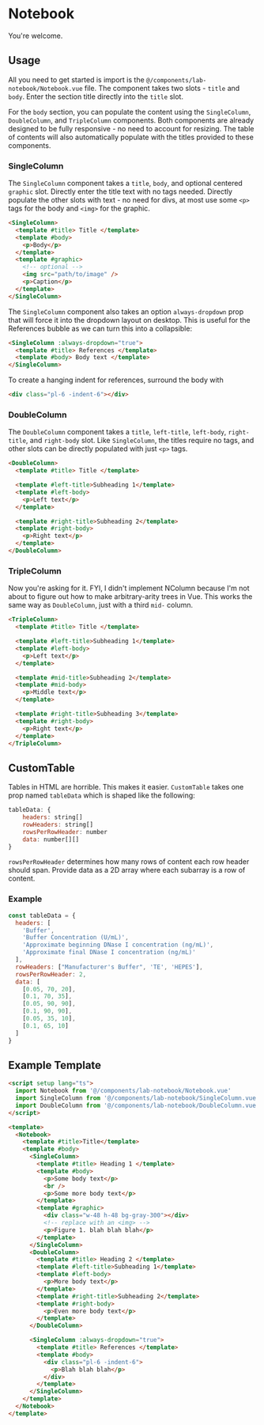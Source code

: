 # Notebook

You're welcome.

## Usage

All you need to get started is import is the `@/components/lab-notebook/Notebook.vue` file.
The component takes two slots - `title` and `body`. Enter the section title directly into the `title` slot.

For the `body` section, you can populate the content using the `SingleColumn`, `DoubleColumn`, and `TripleColumn` components.
Both components are already designed to be fully responsive - no need to account for resizing.
The table of contents will also automatically populate with the titles provided to these components.

### SingleColumn

The `SingleColumn` component takes a `title`, `body`, and optional centered `graphic` slot.
Directly enter the title text with no tags needed. Directly populate the other slots with text - no need for divs, at most use some `<p>` tags for the body and `<img>` for the graphic.

```html
<SingleColumn>
  <template #title> Title </template>
  <template #body>
    <p>Body</p>
  </template>
  <template #graphic>
    <!-- optional -->
    <img src="path/to/image" />
    <p>Caption</p>
  </template>
</SingleColumn>
```

The `SingleColumn` component also takes an option `always-dropdown` prop that will force it into the dropdown layout on desktop. This is useful for the References bubble as we can turn this into a collapsible:

```html
<SingleColumn :always-dropdown="true">
  <template #title> References </template>
  <template #body> Body text </template>
</SingleColumn>
```

To create a hanging indent for references, surround the body with

```html
<div class="pl-6 -indent-6"></div>
```

### DoubleColumn

The `DoubleColumn` component takes a `title`, `left-title`, `left-body`, `right-title`, and `right-body` slot.
Like `SingleColumn`, the titles require no tags, and other slots can be directly populated with just `<p>` tags.

```html
<DoubleColumn>
  <template #title> Title </template>

  <template #left-title>Subheading 1</template>
  <template #left-body>
    <p>Left text</p>
  </template>

  <template #right-title>Subheading 2</template>
  <template #right-body>
    <p>Right text</p>
  </template>
</DoubleColumn>
```

### TripleColumn
Now you're asking for it. FYI, I didn't implement NColumn because I'm not about to figure out how to make arbitrary-arity trees in Vue. This works the same way as `DoubleColumn`, just with a third `mid-` column.

```html
<TripleColumn>
  <template #title> Title </template>

  <template #left-title>Subheading 1</template>
  <template #left-body>
    <p>Left text</p>
  </template>

  <template #mid-title>Subheading 2</template>
  <template #mid-body>
    <p>Middle text</p>
  </template>

  <template #right-title>Subheading 3</template>
  <template #right-body>
    <p>Right text</p>
  </template>
</TripleColumn>
```

## CustomTable

Tables in HTML are horrible. This makes it easier. `CustomTable` takes one prop named `tableData` which is shaped like the following:

```javascript
tableData: {
    headers: string[]
    rowHeaders: string[]
    rowsPerRowHeader: number
    data: number[][]
}
```

`rowsPerRowHeader` determines how many rows of content each row header should span.
Provide data as a 2D array where each subarray is a row of content.

### Example

```javascript
const tableData = {
  headers: [
    'Buffer',
    'Buffer Concentration (U/mL)',
    'Approximate beginning DNase I concentration (ng/mL)',
    'Approximate final DNase I concentration (ng/mL)'
  ],
  rowHeaders: ["Manufacturer's Buffer", 'TE', 'HEPES'],
  rowsPerRowHeader: 2,
  data: [
    [0.05, 70, 20],
    [0.1, 70, 35],
    [0.05, 90, 90],
    [0.1, 90, 90],
    [0.05, 35, 10],
    [0.1, 65, 10]
  ]
}
```

## Example Template

```html
<script setup lang="ts">
  import Notebook from '@/components/lab-notebook/Notebook.vue'
  import SingleColumn from '@/components/lab-notebook/SingleColumn.vue'
  import DoubleColumn from '@/components/lab-notebook/DoubleColumn.vue'
</script>

<template>
  <Notebook>
    <template #title>Title</template>
    <template #body>
      <SingleColumn>
        <template #title> Heading 1 </template>
        <template #body>
          <p>Some body text</p>
          <br />
          <p>Some more body text</p>
        </template>
        <template #graphic>
          <div class="w-48 h-48 bg-gray-300"></div>
          <!-- replace with an <img> -->
          <p>Figure 1. blah blah blah</p>
        </template>
      </SingleColumn>
      <DoubleColumn>
        <template #title> Heading 2 </template>
        <template #left-title>Subheading 1</template>
        <template #left-body>
          <p>More body text</p>
        </template>
        <template #right-title>Subheading 2</template>
        <template #right-body>
          <p>Even more body text</p>
        </template>
      </DoubleColumn>

      <SingleColumn :always-dropdown="true">
        <template #title> References </template>
        <template #body>
          <div class="pl-6 -indent-6">
            <p>Blah blah blah</p>
          </div>
        </template>
      </SingleColumn>
    </template>
  </Notebook>
</template>
```
